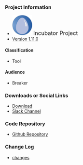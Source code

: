### Project Information
* <img src="assets/images/owasp_level_incubator.svg" width="66">
  <span style="font-size: 1.3em;">Incubator Project</span>
* [Version 1.11.0](https://github.com/SasanLabs/VulnerableApp/releases/tag/1.11.0)

#### Classification
* <i class="fas fa-tools" style="color:#233e81;"></i> Tool

#### Audience
* <i class="fas fa-hammer" style="color:#233e81;"></i> Breaker

### Downloads or Social Links
* [Download](https://github.com/SasanLabs/VulnerableApp/releases)
* [Slack Channel](https://owasp.slack.com/messages/#owasp-vulnerableapp/)

### Code Repository
* [Github Repository](https://github.com/SasanLabs/VulnerableApp)

### Change Log
* [changes](https://github.com/SasanLabs/VulnerableApp/releases)
